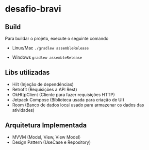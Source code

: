 # desafio-bravi

## Build

Para buildar o projeto, execute o seguinte comando

- Linux/Mac
```./gradlew assembleRelease```

- Windows
```gradlew assembleRelease```

## Libs utilizadas

- Hilt (Injeção de dependências)
- Retrofit (Requisições a API Rest)
- OkHttpClient (Cliente para fazer requisições HTTP)
- Jetpack Compose (Biblioteca usada para criação de UI)
- Room (Banco de dados local usado para armazenar os dados das atividades)

## Arquitetura Implementada

- MVVM (Model, View, View Model)
- Design Pattern (UseCase e Repository)